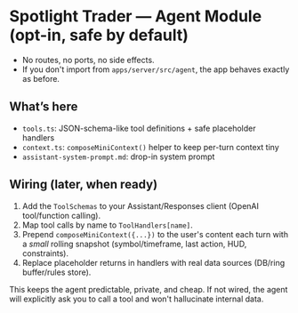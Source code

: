 # Spotlight Trader — Agent Module (opt-in, safe by default)

- No routes, no ports, no side effects.
- If you don't import from `apps/server/src/agent`, the app behaves exactly as before.

## What’s here

- `tools.ts`: JSON-schema-like tool definitions + safe placeholder handlers
- `context.ts`: `composeMiniContext()` helper to keep per-turn context tiny
- `assistant-system-prompt.md`: drop-in system prompt

## Wiring (later, when ready)

1. Add the `ToolSchemas` to your Assistant/Responses client (OpenAI tool/function calling).
2. Map tool calls by name to `ToolHandlers[name]`.
3. Prepend `composeMiniContext({...})` to the user's content each turn with a _small_ rolling snapshot
   (symbol/timeframe, last action, HUD, constraints).
4. Replace placeholder returns in handlers with real data sources (DB/ring buffer/rules store).

This keeps the agent predictable, private, and cheap. If not wired, the agent will explicitly
ask you to call a tool and won't hallucinate internal data.
